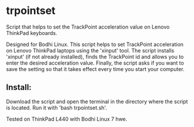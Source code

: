 # trpointset
Script that helps to set the TrackPoint acceleration value on Lenovo ThinkPad keyboards.

Designed for Bodhi Linux. This script helps to set TrackPoint acceleration on Lenovo ThinkPad laptops using the 'xinput' tool. The script installs 'xinput' (if not already installed), finds the TrackPoint id and allows you to enter the desired acceleration value. Finally, the script asks if you want to save the setting so that it takes effect every time you start your computer. 

**Install:**
------------

Download the script and open the terminal in the directory where the script is located. Run it with 'bash trpointset.sh'. 

Tested on ThinkPad L440 with Bodhi Linux 7 hwe. 
